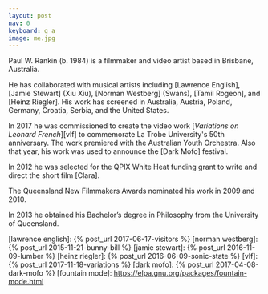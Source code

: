 ```yaml
---
layout: post
nav: 0
keyboard: g a
image: me.jpg
---
```

Paul W. Rankin (b. 1984) is a filmmaker and video artist based in Brisbane,
Australia.

He has collaborated with musical artists including [Lawrence English], [Jamie
Stewart] (Xiu Xiu), [Norman Westberg] (Swans), [Tamil Rogeon], and [Heinz
Riegler]. His work has screened in Australia, Austria, Poland, Germany, Croatia,
Serbia, and the United States.

In 2017 he was commissioned to create the video work [_Variations on Leonard French_][vlf]
to commemorate La Trobe University's 50th anniversary. The work premiered with
the Australian Youth Orchestra. Also that year, his work was used to announce
the [Dark Mofo] festival.

In 2012 he was selected for the QPIX White Heat funding grant to write and
direct the short film [Clara].

The Queensland New Filmmakers Awards nominated his work in 2009 and 2010.

In 2013 he obtained his Bachelor’s degree in Philosophy from the University of
Queensland.

[lawrence english]: {% post_url 2017-06-17-visitors %}
[norman westberg]: {% post_url 2015-11-21-bunny-bill %}
[jamie stewart]: {% post_url 2016-11-09-lumber %}
[heinz riegler]: {% post_url 2016-06-09-sonic-state %}
[vlf]: {% post_url 2017-11-18-variations %}
[dark mofo]: {% post_url 2017-04-08-dark-mofo %}
[fountain mode]: https://elpa.gnu.org/packages/fountain-mode.html
